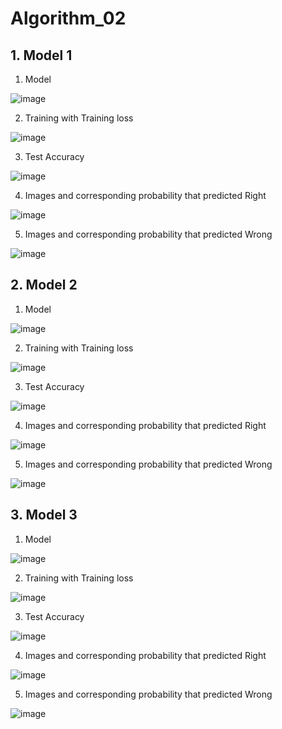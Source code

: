# Algorithm_02

## 1. Model 1
1. Model

![image](https://user-images.githubusercontent.com/48917718/121754209-f5672f80-cb4e-11eb-8ad0-422dfacd6862.png)

2. Training with Training loss

![image](https://user-images.githubusercontent.com/48917718/121754241-09ab2c80-cb4f-11eb-88ca-a713ec37bf37.png)

3. Test Accuracy

![image](https://user-images.githubusercontent.com/48917718/121754263-1b8ccf80-cb4f-11eb-805a-44f19eb51669.png)

4. Images and corresponding probability that predicted Right

![image](https://user-images.githubusercontent.com/48917718/121754272-23e50a80-cb4f-11eb-930f-0428b40cbdf8.png)

5. Images and corresponding probability that predicted Wrong

![image](https://user-images.githubusercontent.com/48917718/121754287-2c3d4580-cb4f-11eb-977d-6a2c02c25d4d.png)



## 2. Model 2
1. Model

![image](https://user-images.githubusercontent.com/48917718/121754576-f187dd00-cb4f-11eb-9778-0ee6285c7992.png)

2. Training with Training loss

![image](https://user-images.githubusercontent.com/48917718/121754778-6f4be880-cb50-11eb-9811-c24c75c1ed8d.png)

3. Test Accuracy

![image](https://user-images.githubusercontent.com/48917718/121754794-783cba00-cb50-11eb-9a85-dabb7cb07cc8.png)

4. Images and corresponding probability that predicted Right

![image](https://user-images.githubusercontent.com/48917718/121754807-7ffc5e80-cb50-11eb-8fba-e9cbc395cbb9.png)

5. Images and corresponding probability that predicted Wrong

![image](https://user-images.githubusercontent.com/48917718/121754820-85f23f80-cb50-11eb-833d-a7481931b316.png)

## 3. Model 3
1. Model

![image](https://user-images.githubusercontent.com/48917718/121754835-91456b00-cb50-11eb-8ece-c37f361299a5.png)

2. Training with Training loss

![image](https://user-images.githubusercontent.com/48917718/121755022-0ca71c80-cb51-11eb-9e05-1b16a8410a4d.png)

3. Test Accuracy

![image](https://user-images.githubusercontent.com/48917718/121755043-20528300-cb51-11eb-8c06-f7a65944b927.png)

4. Images and corresponding probability that predicted Right

![image](https://user-images.githubusercontent.com/48917718/121755089-3f511500-cb51-11eb-876f-7ef889e4ce53.png)

5. Images and corresponding probability that predicted Wrong

![image](https://user-images.githubusercontent.com/48917718/121755102-45df8c80-cb51-11eb-8b43-7b4d6f794645.png)
